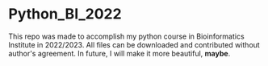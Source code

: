 # Python_BI_2022

This repo was made to accomplish my python course in Bioinformatics Institute in 2022/2023. All files can be downloaded and contributed without author's
agreement. In future, I will make it more beautiful, **maybe**.

